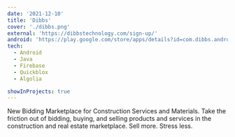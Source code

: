```yaml
---
date: '2021-12-10'
title: 'Dibbs'
cover: './dibbs.png'
external: 'https://dibbstechnology.com/sign-up/'
android: 'https://play.google.com/store/apps/details?id=com.dibbs.android'
tech:
  - Android
  - Java
  - Firebase
  - Quickblox
  - Algolia

showInProjects: true
---
```


New Bidding Marketplace for Construction Services and Materials.
Take the friction out of bidding, buying, and selling products and services in the construction and real estate marketplace. Sell more. Stress less.

